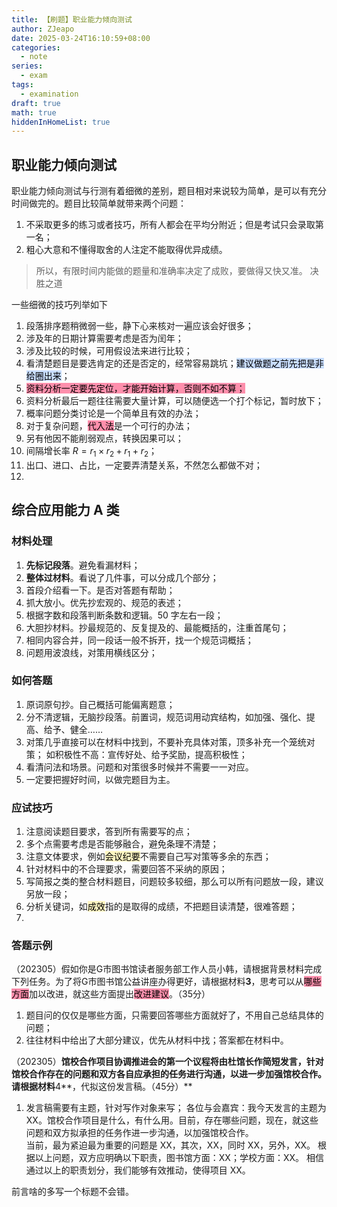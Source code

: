 ```yaml
---
title: 【刷题】职业能力倾向测试
author: ZJeapo
date: 2025-03-24T16:10:59+08:00
categories:
  - note
series:
  - exam
tags:
  - examination
draft: true
math: true
hiddenInHomeList: true
---
```


## 职业能力倾向测试

职业能力倾向测试与行测有着细微的差别，题目相对来说较为简单，是可以有充分时间做完的。题目比较简单就带来两个问题：

1. 不采取更多的练习或者技巧，所有人都会在平均分附近；但是考试只会录取第一名；
2. 粗心大意和不懂得取舍的人注定不能取得优异成绩。

> 所以，有限时间内能做的题量和准确率决定了成败，要做得又快又准。
> <span>决胜之道</span>

一些细微的技巧列举如下

1. 段落排序题稍微弱一些，静下心来核对一遍应该会好很多；
2. 涉及年的日期计算需要考虑是否为闰年；
3. 涉及比较的时候，可用假设法来进行比较；
4. 看清楚题目是要选肯定的还是否定的，经常容易跳坑；<mark style="background: #ADCCFFA6;">建议做题之前先把是非给圈出来</mark>；
5. <mark style="background: #FF5582A6;">资料分析一定要先定位，才能开始计算，否则不如不算；</mark>
6. 资料分析最后一题往往需要大量计算，可以随便选一个打个标记，暂时放下；
7. 概率问题分类讨论是一个简单且有效的办法；
8. 对于复杂问题，<mark style="background: #FF5582A6;">代入法</mark>是一个可行的办法；
9. 另有他因不能削弱观点，转换因果可以；
10. 间隔增长率 $R=r_1 \times r_2 + r_1+r_2$；
11. 出口、进口、占比，一定要弄清楚关系，不然怎么都做不对；
12.

## 综合应用能力 A 类

### 材料处理

1. **先标记段落**。避免看漏材料；
2. **整体过材料**。看说了几件事，可以分成几个部分；
3. 首段介绍看一下。是否对答题有帮助；
4. 抓大放小。优先抄宏观的、规范的表述；
5. 根据字数和段落判断条数和逻辑。50 字左右一段；
6. 大胆抄材料。抄最规范的、反复提及的、最能概括的，注重首尾句；
7. 相同内容合并，同一段话一般不拆开，找一个规范词概括；
8. 问题用波浪线，对策用横线区分；

### 如何答题

1. 原词原句抄。自己概括可能偏离题意；
2. 分不清逻辑，无脑抄段落。前置词，规范词用动宾结构，如加强、强化、提高、给予、健全……
3. 对策几乎直接可以在材料中找到，不要补充具体对策，顶多补充一个笼统对策；
 如积极性不高：宣传好处、给予奖励，提高积极性；
4. 看清问法和场景。问题和对策很多时候并不需要一一对应。
5. 一定要把握好时间，以做完题目为主。

### 应试技巧

1. 注意阅读题目要求，答到所有需要写的点；
2. 多个点需要考虑是否能够融合，避免条理不清楚；
3. 注意文体要求，例如<mark style="background: #FFF3A3A6;">会议纪要</mark>不需要自己写对策等多余的东西；
4. 针对材料中的不合理要求，需要回答不采纳的原因；
5. 写简报之类的整合材料题目，问题较多较细，那么可以所有问题放一段，建议另放一段；
6. 分析关键词，如<mark style="background: #FFF3A3A6;">成效</mark>指的是取得的成绩，不把题目读清楚，很难答题；
7.

### 答题示例

（202305）假如你是G市图书馆读者服务部工作人员小韩，请根据背景材料完成下列任务。为了将G市图书馆公益讲座办得更好，请根据材料**3**，思考可以从<mark style="background: #FF5582A6;">哪些方面</mark>加以改进，就这些方面提出<mark style="background: #FF5582A6;">改进建议</mark>。（35分）

1. 题目问的仅仅是哪些方面，只需要回答哪些方面就好了，不用自己总结具体的问题；
2. 往往材料中给出了大部分建议，优先从材料中找；答案都在材料中。

（202305）**馆校合作项目协调推进会的第一个议程将由杜馆长作简短发言，针对馆校合作存在的问题和双方各自应承担的任务进行沟通，以进一步加强馆校合作。请根据材料**4**，代拟这份发言稿。（45分）**

1. 发言稿需要有主题，针对写作对象来写；
 各位与会嘉宾：我今天发言的主题为 XX。馆校合作项目是什么，有什么用。目前，存在哪些问题，现在，就这些问题和双方拟承担的任务作进一步沟通，以加强馆校合作。  
 当前，最为紧迫最为重要的问题是 XX，其次，XX，同时 XX，另外，XX。
 根据以上问题，双方应明确以下职责，图书馆方面：XX；学校方面：XX。
 相信通过以上的职责划分，我们能够有效推动，使得项目 XX。

前言啥的多写一个标题不会错。
